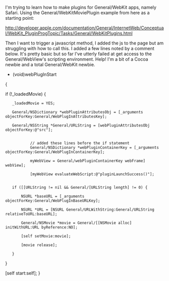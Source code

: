 I'm trying to learn how to make plugins for General/WebKit apps, namely
Safari.  Using the General/WebKitMoviePlugin example from here as a starting
point:

http://developer.apple.com/documentation/General/InternetWeb/Conceptual/WebKit_PluginProgTopic/Tasks/General/WebKitPlugins.html

Then I want to trigger a javascript method, I added the js to the page
but am struggling with how to call this.  I added a few lines noted by
a comment below.  It's pretty basic but so far I've utterly failed at
get access to the General/WebView's scripting environment.  Help!  I'm a bit
of a Cocoa newbie and a total General/WebKit newbie.

    
- (void)webPlugInStart

{
   
if (!_loadedMovie) {

       _loadedMovie = YES;

       General/NSDictionary *webPluginAttributesObj = [_arguments objectForKey:General/WebPlugInAttributesKey];

       General/NSString *General/URLString = [webPluginAttributesObj objectForKey:@"src"];


               // added these lines before the if statement
               General/NSDictionary *webPluginContainerKey = [_arguments objectForKey:General/WebPlugInContainerKey];

               myWebView = General/webPluginContainerKey webFrame] webView];

               [myWebView evaluateWebScript:@"pluginLaunchSuccess()"];


       if ([[URLString != nil && General/[URLString length] != 0) {

           NSURL *baseURL = [_arguments objectForKey:General/WebPlugInBaseURLKey];

           NSURL *URL = [NSURL General/URLWithString:General/URLString relativeToURL:baseURL];

           General/NSMovie *movie = General/[[NSMovie alloc] initWithURL:URL byReference:NO];

           [self setMovie:movie];

           [movie release];

       }

   }

   [self start:self];
}
